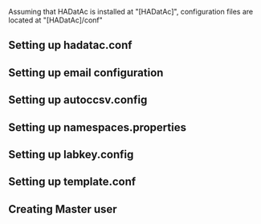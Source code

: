 Assuming that HADatAc is installed at "[HADatAc]", configuration files are located at "[HADatAc]/conf"

## Setting up hadatac.conf

## Setting up email configuration

## Setting up autoccsv.config

## Setting up namespaces.properties

## Setting up labkey.config

## Setting up template.conf

## Creating Master user

